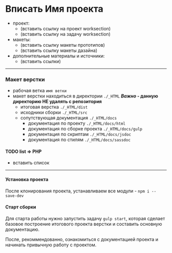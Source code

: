 # Вписать Имя проекта

- проект:
	- (вставить ссылку на проект worksection)
	- (вставить ссылку на задачу worksection)
- макеты:
	- (вставить ссылку макеты прототипов)
	- (вставить ссылку макеты дазайна)
- дополнительные материалы и источники:
	- (вставить ссылки)

------------

### Макет верстки

- рабочая ветка `имя ветки`
- макет верстки находиться в директории `./_HTML` __*Важно* - данную директорию НЕ удалять с репозитория__
	- итоговая верстка `./_HTML/dist`
	- исходники сборки `./_HTML/src`
	- сопутствующая документация `./_HTML/docs`
		- документация по проекту `./_HTML/docs/html`
		- документация по сборке проекта `./_HTML/docs/gulp`
		- документация по скриптам `./_HTML/docs/jsdoc`
		- документация по стилям `./_HTML/docs/sassdoc`


#### TODO list ⇒ PHP

- вставить список

------------

#### Установка проекта

После клонирования проекта, устанавливаем все модули - `npm i --save-dev`

#### Старт сборки

Для старта работы нужно запустить задачу `gulp start`,
которая сделает базовое построение итогового проекта верстки и составить основную документацию.

После, рекоммендованно, ознакомиться с документацией проекта и начинать привычную работу с проектом.
